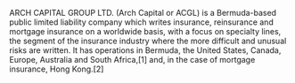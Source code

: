ARCH CAPITAL GROUP LTD. (Arch Capital or ACGL) is a Bermuda-based public limited liability company which writes insurance, reinsurance and mortgage insurance on a worldwide basis, with a focus on specialty lines, the segment of the insurance industry where the more difficult and unusual risks are written. It has operations in Bermuda, the United States, Canada, Europe, Australia and South Africa,[1] and, in the case of mortgage insurance, Hong Kong.[2]
